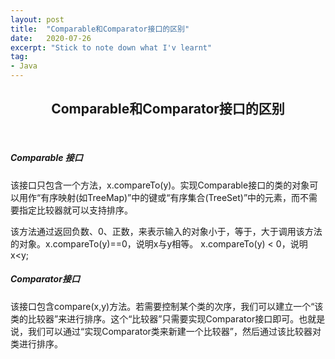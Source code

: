 ```yaml
---
layout: post
title:  "Comparable和Comparator接口的区别"
date:   2020-07-26
excerpt: "Stick to note down what I'v learnt"
tag:
- Java
---
```


<center><H2><b>Comparable和Comparator接口的区别</b></H2></center><br>

##### **Comparable 接口**

该接口只包含一个方法，x.compareTo(y)。实现Comparable接口的类的对象可以用作“有序映射(如TreeMap)”中的键或“有序集合(TreeSet)”中的元素，而不需要指定比较器就可以支持排序。

该方法通过返回负数、0、正数，来表示输入的对象小于，等于，大于调用该方法的对象。x.compareTo(y)==0，说明x与y相等。 x.compareTo(y) < 0，说明x<y;

##### **Comparator接口**

该接口包含compare(x,y)方法。若需要控制某个类的次序，我们可以建立一个“该类的比较器”来进行排序。这个“比较器”只需要实现Comparator接口即可。也就是说，我们可以通过“实现Comparator类来新建一个比较器”，然后通过该比较器对类进行排序。

